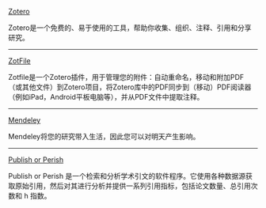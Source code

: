 [Zotero](https://www.zotero.org/)

Zotero是一个免费的、易于使用的工具，帮助你收集、组织、注释、引用和分享研究。

*****

[ZotFile](http://zotfile.com/)

Zotfile是一个Zotero插件，用于管理您的附件：自动重命名，移动和附加PDF（或其他文件）到Zotero项目，将Zotero库中的PDF同步到（移动）PDF阅读器（例如iPad，Android平板电脑等），并从PDF文件中提取注释。

*****

[Mendeley](https://www.mendeley.com/)

Mendeley将您的研究带入生活，因此您可以对明天产生影响。

*****

[Publish or Perish](https://harzing.com/resources/publish-or-perish)

Publish or Perish 是一个检索和分析学术引文的软件程序。它使用各种数据源获取原始引用，然后对其进行分析并提供一系列引用指标，包括论文数量、总引用次数和 h 指数。